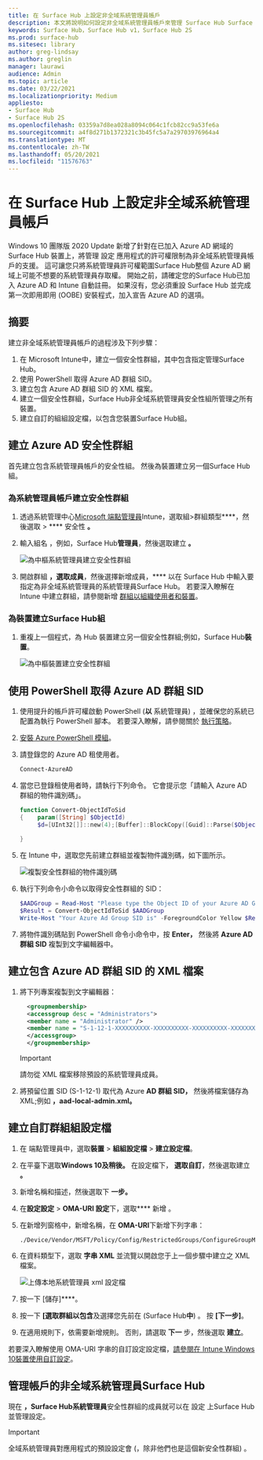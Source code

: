```yaml
---
title: 在 Surface Hub 上設定非全域系統管理員帳戶
description: 本文將說明如何設定非全域系統管理員帳戶來管理 Surface Hub Surface Hub 2S。
keywords: Surface Hub，Surface Hub v1，Surface Hub 2S
ms.prod: surface-hub
ms.sitesec: library
author: greg-lindsay
ms.author: greglin
manager: laurawi
audience: Admin
ms.topic: article
ms.date: 03/22/2021
ms.localizationpriority: Medium
appliesto:
- Surface Hub
- Surface Hub 2S
ms.openlocfilehash: 03359a7d8ea028a8094c064c1fcb82cc9a53fe6a
ms.sourcegitcommit: a4f8d271b1372321c3b45fc5a7a29703976964a4
ms.translationtype: MT
ms.contentlocale: zh-TW
ms.lasthandoff: 05/20/2021
ms.locfileid: "11576763"
---
```

# <a name="configure-non-global-admin-accounts-on-surface-hub"></a>在 Surface Hub 上設定非全域系統管理員帳戶

Windows 10 團隊版 2020 Update 新增了針對在已加入 Azure AD 網域的 Surface Hub 裝置上，將管理 設定 應用程式的許可權限制為非全域系統管理員帳戶的支援。 這可讓您只將系統管理員許可權範圍Surface Hub整個 Azure AD 網域上可能不想要的系統管理員存取權。 開始之前，請確定您的Surface Hub已加入 Azure AD 和 Intune 自動註冊。 如果沒有，您必須重設 Surface Hub 並完成第一次即用即用 (OOBE) 安裝程式，加入宣告 Azure AD 的選項。

## <a name="summary"></a>摘要 

建立非全域系統管理員帳戶的過程涉及下列步驟： 

1. 在 Microsoft Intune中，建立一個安全性群組，其中包含指定管理Surface Hub。
2. 使用 PowerShell 取得 Azure AD 群組 SID。
3. 建立包含 Azure AD 群組 SID 的 XML 檔案。
4. 建立一個安全性群組，Surface Hub非全域系統管理員安全性組所管理之所有裝置。
5. 建立自訂的組組設定檔，以包含您裝置Surface Hub組。 


## <a name="create-azure-ad-security-groups"></a>建立 Azure AD 安全性群組

首先建立包含系統管理員帳戶的安全性組。 然後為裝置建立另一個Surface Hub組。  

### <a name="create-security-group-for-admin-accounts"></a>為系統管理員帳戶建立安全性群組

1. 透過系統管理中心[Microsoft 端點管理員](https://go.microsoft.com/fwlink/?linkid=2109431)Intune，選取組>群組類型****，然後選取  >  **** 安全性 **。** 
2. 輸入組名 ，例如，Surface Hub**管理員**，然後選取建立 **。** 

     ![為中樞系統管理員建立安全性群組](images/sh-create-sec-group.png)

3. 開啟群組 **，選取成員**，然後選擇新增成員，**** 以在 Surface Hub 中輸入要指定為非全域系統管理員的系統管理員Surface Hub。 若要深入瞭解在 Intune 中建立群組，請參閱新增  [群組以組織使用者和裝置](https://docs.microsoft.com/mem/intune/fundamentals/groups-add)。

### <a name="create-security-group-for-surface-hub-devices"></a>為裝置建立Surface Hub組

1. 重複上一個程式，為 Hub 裝置建立另一個安全性群組;例如，Surface Hub**裝置**。 

     ![為中樞裝置建立安全性群組](images/sh-create-sec-group-devices.png) 

## <a name="obtain-azure-ad-group-sid-using-powershell"></a>使用 PowerShell 取得 Azure AD 群組 SID

1. 使用提升的帳戶許可權啟動 PowerShell (**以** 系統管理員) ，並確保您的系統已配置為執行 PowerShell 腳本。 若要深入瞭解，請參閱關於 [執行策略](https://docs.microsoft.com/powershell/module/microsoft.powershell.core/about/about_execution_policies?)。 
2. [安裝 Azure PowerShell 模組](https://docs.microsoft.com/powershell/azure/install-az-ps)。
3. 請登錄您的 Azure AD 租使用者。

    ```powershell
    Connect-AzureAD
    ```

4. 當您已登錄租使用者時，請執行下列命令。 它會提示您「請輸入 Azure AD 群組的物件識別碼」。

    ```powershell
    function Convert-ObjectIdToSid
    {    param([String] $ObjectId)   
         $d=[UInt32[]]::new(4);[Buffer]::BlockCopy([Guid]::Parse($ObjectId).ToByteArray(),0,$d,0,16);"S-1-12-1-$d".Replace(' ','-')
         
    }
    ```

5. 在 Intune 中，選取您先前建立群組並複製物件識別碼，如下圖所示。 

     ![複製安全性群組的物件識別碼](images/sh-objectid.png)

6. 執行下列命令小命令以取得安全性群組的 SID：

    ```powershell
    $AADGroup = Read-Host "Please type the Object ID of your Azure AD Group"
    $Result = Convert-ObjectIdToSid $AADGroup
    Write-Host "Your Azure Ad Group SID is" -ForegroundColor Yellow $Result
    ```
    
7. 將物件識別碼貼到 PowerShell 命令小命令中，按 **Enter，** 然後將 **Azure AD 群組 SID** 複製到文字編輯器中。 

## <a name="create-xml-file-containing-azure-ad-group-sid"></a>建立包含 Azure AD 群組 SID 的 XML 檔案

1. 將下列專案複製到文字編輯器： 

    ```xml
      <groupmembership>   
      <accessgroup desc = "Administrators">        
      <member name = "Administrator" />        
      <member name = "S-1-12-1-XXXXXXXXXX-XXXXXXXXXX-XXXXXXXXXX-XXXXXXXXXX" />  
      </accessgroup>
      </groupmembership>
      ```
      > [!IMPORTANT]
      > 請勿從 XML 檔案移除預設的系統管理員成員。

2. 將預留位置 SID (S-1-12-1) 取代為 Azure **AD 群組 SID，** 然後將檔案儲存為 XML;例如 **，aad-local-admin.xml。** 

## <a name="create-custom-configuration-profile"></a>建立自訂群組組設定檔

1. 在 端點管理員中，選取**裝置**  >  **組組設定檔**  >  **建立設定檔**。 
2. 在平臺下選取**Windows 10及稍後。** 在設定檔下， **選取自訂**，然後選取建立 **。**
3. 新增名稱和描述，然後選取下 **一步。**
4. 在**設定設定**  >  **OMA-URI 設定**下，選取**** 新增 。
5. 在新增列窗格中，新增名稱，在     **OMA-URI**下新增下列字串： 

    ```OMA-URI
    ./Device/Vendor/MSFT/Policy/Config/RestrictedGroups/ConfigureGroupMembership
    ```
6. 在資料類型下，選取 **字串 XML** 並流覽以開啟您于上一個步驟中建立之 XML 檔案。 

     ![上傳本地系統管理員 xml 設定檔](images/sh-local-admin-config.png)

7. 按一下 [儲存]****。
8. 按一下 **[選取群組以包含**及[](#create-security-group-for-surface-hub-devices)選擇您先前在 (Surface Hub**中**) 。 按 **\[下一步\]**。
9. 在適用規則下，依需要新增規則。 否則，請選取 **下一** 步，然後選取 **建立**。

若要深入瞭解使用 OMA-URI 字串的自訂設定設定檔，[請參閱在 Intune Windows 10裝置使用自訂設定](https://docs.microsoft.com/mem/intune/configuration/custom-settings-windows-10)。


## <a name="non-global-admins-managing-surface-hub"></a>管理帳戶的非全域系統管理員Surface Hub

現在 **，Surface Hub系統管理員**安全性群組的成員就可以在 設定 上Surface Hub並管理設定。

> [!IMPORTANT]
> 全域系統管理員對應用程式的預設設定會 (，除非他們也是這個新安全性群組) 。
